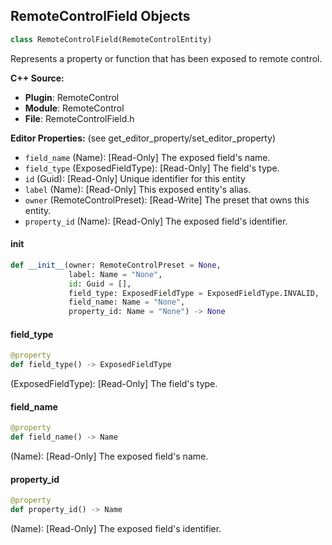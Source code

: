 ## RemoteControlField Objects

```python
class RemoteControlField(RemoteControlEntity)
```

Represents a property or function that has been exposed to remote control.

**C++ Source:**

- **Plugin**: RemoteControl
- **Module**: RemoteControl
- **File**: RemoteControlField.h

**Editor Properties:** (see get_editor_property/set_editor_property)

- ``field_name`` (Name):  [Read-Only] The exposed field's name.
- ``field_type`` (ExposedFieldType):  [Read-Only] The field's type.
- ``id`` (Guid):  [Read-Only] Unique identifier for this entity
- ``label`` (Name):  [Read-Only] This exposed entity's alias.
- ``owner`` (RemoteControlPreset):  [Read-Write] The preset that owns this entity.
- ``property_id`` (Name):  [Read-Only] The exposed field's identifier.

<a id="unreal.RemoteControlField.__init__"></a>

#### __init__

```python
def __init__(owner: RemoteControlPreset = None,
             label: Name = "None",
             id: Guid = [],
             field_type: ExposedFieldType = ExposedFieldType.INVALID,
             field_name: Name = "None",
             property_id: Name = "None") -> None
```

<a id="unreal.RemoteControlField.field_type"></a>

#### field_type

```python
@property
def field_type() -> ExposedFieldType
```

(ExposedFieldType):  [Read-Only] The field's type.

<a id="unreal.RemoteControlField.field_name"></a>

#### field_name

```python
@property
def field_name() -> Name
```

(Name):  [Read-Only] The exposed field's name.

<a id="unreal.RemoteControlField.property_id"></a>

#### property_id

```python
@property
def property_id() -> Name
```

(Name):  [Read-Only] The exposed field's identifier.

<a id="unreal.RemoteControlProperty"></a>